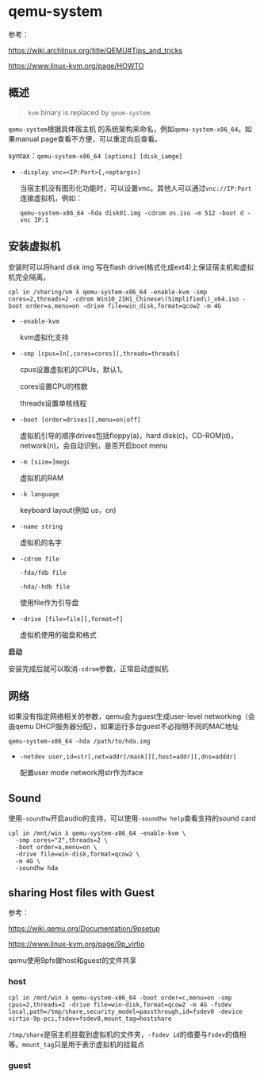 # qemu-system

参考：

https://wiki.archlinux.org/title/QEMU#Tips_and_tricks

https://www.linux-kvm.org/page/HOWTO

## 概述

> `kvm` binary is replaced by `qeum-system`

`qemu-system`根据具体宿主机 的系统架构来命名，例如`qemu-system-x86_64`。如果manual page查看不方便，可以重定向后查看。

syntax：`qemu-system-x86_64 [options] [disk_iamge]`

- `-display vnc=<IP:Port>[,<optargs>]`

  当宿主机没有图形化功能时，可以设置vnc。其他人可以通过`vnc://IP:Port`连接虚拟机，例如：

  ```
  qemu-system-x86_64 -hda disk01.img -cdrom os.iso -m 512 -boot d -vnc IP:1
  ```


## 安装虚拟机

安装时可以将hard disk img 写在flash drive(格式化成ext4)上保证宿主机和虚拟机完全隔离。

```
cpl in /sharing/vm λ qemu-system-x86_64 -enable-kvm -smp cores=2,threads=2 -cdrom Win10_21H1_Chinese\(Simplified\)_x64.iso -boot order=a,menu=on -drive file=win_disk,format=qcow2 -m 4G
```

- `-enable-kvm`

  kvm虚拟化支持

- `-smp [cpus=]n[,cores=cores][,threads=threads]`

  cpus设置虚拟机的CPUs，默认1。

  cores设置CPU的核数

  threads设置单核线程

- `-boot [order=drives][,menu=on|off]`

  虚拟机引导的顺序drives包括floppy(a)，hard disk(c)，CD-ROM(d)，network(n)，会自动识别，是否开启boot menu

- `-m [size=]megs`

  虚拟机的RAM

- `-k language`

  keyboard layout(例如 us，cn)

- `-name string`

  虚拟机的名字

- `-cdrom file`

  `-fda/fdb file`

  `-hda/-hdb file`

  使用file作为引导盘

- `-drive [file=file][,format=f]`

  虚拟机使用的磁盘和格式

**启动**

安装完成后就可以取消`-cdrom`参数，正常启动虚拟机

## 网络

如果没有指定网络相关的参数，qemu会为guest生成user-level networking（会由qemu DHCP服务器分配），如果运行多台guest不必指明不同的MAC地址

```
qemu-system-x86_64 -hda /path/to/hda.img
```

- `-netdev user,id=str[,net=addr[/mask]][,host=addr][,dns=adddr]`

  配置user mode network用str作为iface

## Sound

使用`-soundhw`开启audio的支持，可以使用`-soundhw help`查看支持的sound card

```
cpl in /mnt/win λ qemu-system-x86_64 -enable-kvm \
  -smp cores="2",threads=2 \
  -boot order=a,menu=on \   
  -drive file=win-disk,format=qcow2 \
  -m 4G \
  -soundhw hda
```

## sharing Host files with Guest

参考：

https://wiki.qemu.org/Documentation/9psetup

https://www.linux-kvm.org/page/9p_virtio

qemu使用9pfs做host和guest的文件共享

### host

```
cpl in /mnt/win λ qemu-system-x86_64 -boot order=c,menu=on -smp cpus=2,threads=2 -drive file=win-disk,format=qcow2 -m 4G -fsdev local,path=/tmp/share,security_model=passthrough,id=fsdev0 -device virtio-9p-pci,fsdev=fsdev0,mount_tag=hostshare
```

`/tmp/share`是宿主机挂载到虚拟机的文件夹，`-fsdev id`的值要与`fsdev`的值相等。`mount_tag`只是用于表示虚拟机的挂载点

### guest

```

```

